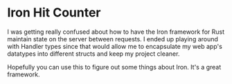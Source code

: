 Iron Hit Counter
===================

I was getting really confused about how to have the Iron framework for Rust maintain state on the server between requests. I ended up playing around with Handler types since that would allow me to encapsulate my web app's datatypes into different structs and keep my project cleaner. 

Hopefully you can use this to figure out some things about Iron. It's a great framework.


